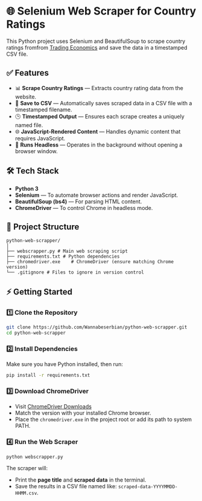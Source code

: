 # 🌐 Selenium Web Scraper for Country Ratings

This Python project uses Selenium and BeautifulSoup to scrape country ratings fromfrom [Trading Economics](https://tradingeconomics.com/country-list/rating) and save the data in a timestamped CSV file.

## ✅ Features

- 📊 **Scrape Country Ratings** — Extracts country rating data from the website.
- 💾 **Save to CSV** — Automatically saves scraped data in a CSV file with a timestamped filename.
- 🕒 **Timestamped Output** — Ensures each scrape creates a uniquely named file.
- 🌐 **JavaScript-Rendered Content** — Handles dynamic content that requires JavaScript.
- 🧮 **Runs Headless** — Operates in the background without opening a browser window.

## 🛠️ Tech Stack

- **Python 3**
- **Selenium** — To automate browser actions and render JavaScript.
- **BeautifulSoup (bs4)** — For parsing HTML content.
- **ChromeDriver** — To control Chrome in headless mode.

## 📁 Project Structure

```
python-web-scrapper/
│
├── webscrapper.py # Main web scraping script
├── requirements.txt # Python dependencies
├── chromedriver.exe    # ChromeDriver (ensure matching Chrome version)
└── .gitignore # Files to ignore in version control
```

## ⚡ Getting Started

### 1️⃣ Clone the Repository

```bash
git clone https://github.com/Wannabeserbian/python-web-scrapper.git
cd python-web-scrapper
```

### 2️⃣ Install Dependencies

Make sure you have Python installed, then run:

```bash
pip install -r requirements.txt
```

### 3️⃣ Download ChromeDriver

- Visit [ChromeDriver Downloads](https://developer.chrome.com/docs/chromedriver/downloads)
- Match the version with your installed Chrome browser.
- Place the `chromedriver.exe` in the project root or add its path to system PATH.

### 4️⃣ Run the Web Scraper

```bash
python webscrapper.py
```

The scraper will:

- Print the **page title** and **scraped data** in the terminal.
- Save the results in a CSV file named like: `scraped-data-YYYYMMDD-HHMM.csv`.
